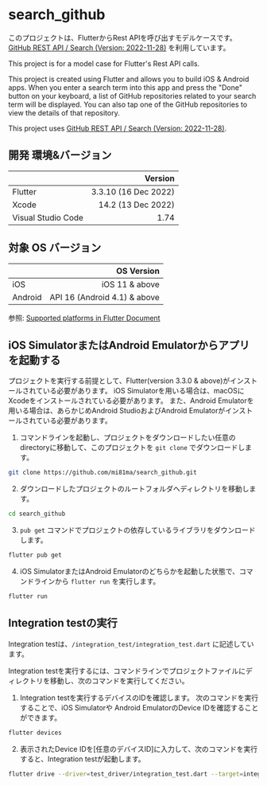 # search_github
このプロジェクトは、FlutterからRest APIを呼び出すモデルケースです。
[GitHub REST API / Search (Version: 2022-11-28)](https://docs.github.com/en/rest/search?apiVersion=2022-11-28) を利用しています。

This project is for a model case for Flutter's Rest API calls.

This project is created using Flutter and allows you to build iOS & Android apps. When you enter a search term into this app and press the "Done" button on your keyboard, a list of GitHub repositories related to your search term will be displayed. You can also tap one of the GitHub repositories to view the details of that repository.

This project uses [GitHub REST API / Search (Version: 2022-11-28)](https://docs.github.com/en/rest/search?apiVersion=2022-11-28).


## 開発 環境&バージョン
|                    |  Version              |
| :---               |                  ---: |
| Flutter            |  3.3.10 (16 Dec 2022) |
| Xcode              |  14.2 (13 Dec 2022) |
| Visual Studio Code |  1.74                 |


## 対象 OS バージョン
|             |  OS Version                      |
| :---        |                             ---: |
| iOS         | iOS 11 & above                   |
| Android     | API 16 (Android 4.1) & above     |

参照: [Supported platforms in Flutter Document](https://docs.flutter.dev/development/tools/sdk/release-notes/supported-platforms)

## iOS SimulatorまたはAndroid Emulatorからアプリを起動する
プロジェクトを実行する前提として、Flutter(version 3.3.0 & above)がインストールされている必要があります。
iOS Simulatorを用いる場合は、macOSにXcodeをインストールされている必要があります。
また、Android Emulatorを用いる場合は、あらかじめAndroid StudioおよびAndroid Emulatorがインストールされている必要があります。

1. コマンドラインを起動し、プロジェクトをダウンロードしたい任意のdirectoryに移動して、このプロジェクトを `git clone` でダウンロードします。
```bash
git clone https://github.com/mi81ma/search_github.git
```

2. ダウンロードしたプロジェクトのルートフォルダへディレクトリを移動します。
```bash
cd search_github
```

3. `pub get` コマンドでプロジェクトの依存しているライブラリをダウンロードします。
```bash
flutter pub get
```

4. iOS SimulatorまたはAndroid Emulatorのどちらかを起動した状態で、コマンドラインから `flutter run` を実行します。
```bash
flutter run
```


## Integration testの実行
Integration testは、`/integration_test/integration_test.dart` に記述しています。

Integration testを実行するには、コマンドラインでプロジェクトファイルにディレクトリを移動し、次のコマンドを実行してください。

1. Integration testを実行するデバイスのIDを確認します。
次のコマンドを実行することで、iOS Simulatorや Android EmulatorのDevice IDを確認することができます。
```bash
flutter devices
```

2. 表示されたDevice IDを[任意のデバイスID]に入力して、次のコマンドを実行すると、Integration testが起動します。
```bash
flutter drive --driver=test_driver/integration_test.dart --target=integration_test/integration_test.dart -d [任意のデバイスID]
```